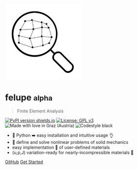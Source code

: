 <img src="images/felupe_logo.svg" width="250px"/>

# felupe <small>alpha</small>

> Finite Element Analysis

[![PyPI version shields.io](https://img.shields.io/pypi/v/felupe.svg)](https://pypi.python.org/pypi/felupe/) [![License: GPL v3](https://img.shields.io/badge/License-GPLv3-blue.svg)](https://www.gnu.org/licenses/gpl-3.0) ![Made with love in Graz (Austria)](https://madewithlove.now.sh/at?heart=true&colorB=%231f744f&text=Graz+%28Austria%29) ![Codestyle black](https://img.shields.io/badge/code%20style-black-black)

- :100: Python :arrow_right: easy installation and intuitive usage :ok_hand:
- :steam_locomotive: define and solve nonlinear problems of solid mechanics
- easy implementation :page_with_curl: of user-defined materials 
- (u,p,J) variation-ready for nearly-incompressible materials :balloon:

[GitHub](https://github.com/adtzlr/felupe)
[Get Started](#felupe)
